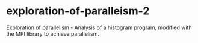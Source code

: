 # exploration-of-paralleism-2
Exploration of parallelism - Analysis of a histogram program, modified with the MPI library to achieve parallelism.
